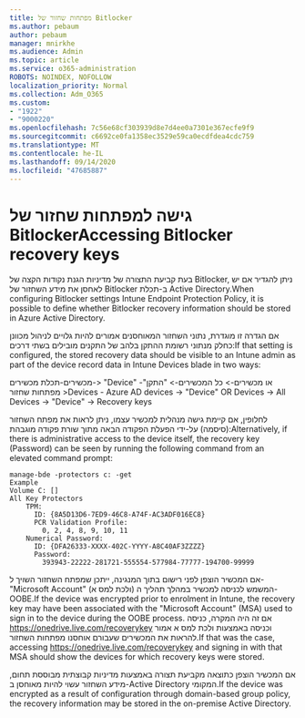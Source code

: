```yaml
---
title: מפתחות שחזור של Bitlocker
ms.author: pebaum
author: pebaum
manager: mnirkhe
ms.audience: Admin
ms.topic: article
ms.service: o365-administration
ROBOTS: NOINDEX, NOFOLLOW
localization_priority: Normal
ms.collection: Adm_O365
ms.custom:
- "1922"
- "9000220"
ms.openlocfilehash: 7c56e68cf303939d8e7d4ee0a7301e367ecfe9f9
ms.sourcegitcommit: c6692ce0fa1358ec3529e59ca0ecdfdea4cdc759
ms.translationtype: MT
ms.contentlocale: he-IL
ms.lasthandoff: 09/14/2020
ms.locfileid: "47685887"
---
```

# <a name="accessing-bitlocker-recovery-keys"></a><span data-ttu-id="a4c93-102">גישה למפתחות שחזור של Bitlocker</span><span class="sxs-lookup"><span data-stu-id="a4c93-102">Accessing Bitlocker recovery keys</span></span>

<span data-ttu-id="a4c93-103">בעת קביעת התצורה של מדיניות הגנת נקודות הקצה של Bitlocker, ניתן להגדיר אם יש לאחסן את מידע השחזור של Bitlocker ב-תכלת Active Directory.</span><span class="sxs-lookup"><span data-stu-id="a4c93-103">When configuring Bitlocker settings Intune Endpoint Protection Policy, it is possible to define whether Bitlocker recovery information should be stored in Azure Active Directory.</span></span>

<span data-ttu-id="a4c93-104">אם הגדרה זו מוגדרת, נתוני השחזור המאוחסנים אמורים להיות גלויים לניהול מכוונן כחלק מנתוני רשומת ההתקן בלהב של התקנים מובילים בשתי דרכים:</span><span class="sxs-lookup"><span data-stu-id="a4c93-104">If that setting is configured, the stored recovery data should be visible to an Intune admin as part of the device record data in Intune Devices blade in two ways:</span></span>

<span data-ttu-id="a4c93-105">מכשירים-תכלת מכשירים-> "Device" או מכשירים-> כל המכשירים-> "התקן"-מפתחות שחזור ></span><span class="sxs-lookup"><span data-stu-id="a4c93-105">Devices - Azure AD devices -> "Device"  OR Devices -> All Devices -> "Device" -> Recovery keys</span></span>

<span data-ttu-id="a4c93-106">לחלופין, אם קיימת גישה מנהלית למכשיר עצמו, ניתן לראות את מפתח השחזור (סיסמה) על-ידי הפעלת הפקודה הבאה מתוך שורת פקודה מוגבהת:</span><span class="sxs-lookup"><span data-stu-id="a4c93-106">Alternatively, if there is administrative access to the device itself, the recovery key (Password) can be seen by running the following command from an elevated command prompt:</span></span>

```
manage-bde -protectors c: -get
Example
Volume C: []
All Key Protectors
    TPM:
      ID: {8A5D13D6-7ED9-46C8-A74F-AC3ADF016EC8}
      PCR Validation Profile:
        0, 2, 4, 8, 9, 10, 11
    Numerical Password:
      ID: {DFA26333-XXXX-402C-YYYY-A8C40AF3ZZZZ}
      Password:
        393943-22222-281721-555554-577984-77777-194700-99999
```
<span data-ttu-id="a4c93-107">אם המכשיר הוצפן לפני רישום בתוך המנגינה, ייתכן שמפתח השחזור השויך ל-"Microsoft Account" (ולכת למס א) המשמש לכניסה למכשיר במהלך תהליך ה-OOBE.</span><span class="sxs-lookup"><span data-stu-id="a4c93-107">If the device was encrypted prior to enrolment in Intune, the recovery key may have been associated with the "Microsoft Account" (MSA) used to sign in to the device during the OOBE process.</span></span> <span data-ttu-id="a4c93-108">אם זה היה המקרה, כניסה  https://onedrive.live.com/recoverykey וכניסה באמצעות ולכת למס א אמור להראות את המכשירים שעבורם אוחסנו מפתחות השחזור.</span><span class="sxs-lookup"><span data-stu-id="a4c93-108">If that was the case, accessing  https://onedrive.live.com/recoverykey and signing in with that MSA should show the devices for which recovery keys were stored.</span></span>
 
<span data-ttu-id="a4c93-109">אם המכשיר הוצפן כתוצאה מקביעת תצורה באמצעות מדיניות קבוצתית מבוססת תחום, מידע השחזור עשוי להיות מאוחסן ב-Active Directory המקומי.</span><span class="sxs-lookup"><span data-stu-id="a4c93-109">If the device was encrypted as a result of configuration through domain-based group policy, the recovery information may be stored in the on-premise Active Directory.</span></span>
 


